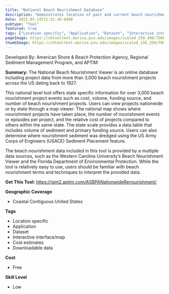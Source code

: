 ```yaml
---
title: "National Beach Nourishment Database"
description: "Demonstrates location of past and current beach nourishment projects, number of nourishment episodes in one area, date of project completion, cost, and volume of the project."
date: 2022-05-19T11:52:36-0400
pubtype: "Tool"
featured: true
tags: ["Location specific", "Application", "Dataset", "Interactive interface/map", "Cost estimates", "Downloadable data"]
pageImage: https://cbtooltest.marisa.psu.edu/images/scaled_250_400/TOOLID_63.0_ScreenCapture-1.png
thumbImage: https://cbtooltest.marisa.psu.edu/images/scaled_156_250/TOOLID_63.0_ScreenCapture-1.png
---
```

Developed By: American Shore & Beach Protection Agency, Regional Sediment Management Program, and APTIM

**Summary:** The National Beach Nourishment Viewer is an online database including project data from more than 3,000 beach nourishment projects across the US dating back to 1927.

This national level tool offers state specific information for over 3,000 beach nourishment project events such as cost, volume, funding source, and number of beach nourishment projects. Users can view projects nationwide or by state through a map viewer. The national map shows where nourishment projects have taken place, the number of nourishment events or episodes per project, and the relative cost of projects compared to others within the same state. The state scale provides a data table that includes volume of sediment and primary funding source. Users can also determine where nourishment sediment was dredged using the US Army Corps of Engineers (USACE) Sediment Placement feature. 

The beach nourishment data included in this tool is provided by a multiple data sources, such as the Western Carolina University’s Beach Nourishment Viewer and the Florida Department of Environmental Protection. While the tool is relatively easy to use, users should be familiar with beach nourishment terms and techniques to interpret the provided data.


__**Get This Tool:**__ https://gim2.aptim.com/ASBPANationwideRenourishment/

__**Geographic Coverage**__
- Coastal Contiguous United States

__**Tags**__
-  Location specific
-  Application
-  Dataset
-  Interactive interface/map
-  Cost estimates
-  Downloadable data

__**Cost**__
- Free

__**Skill Level**__
- Low
